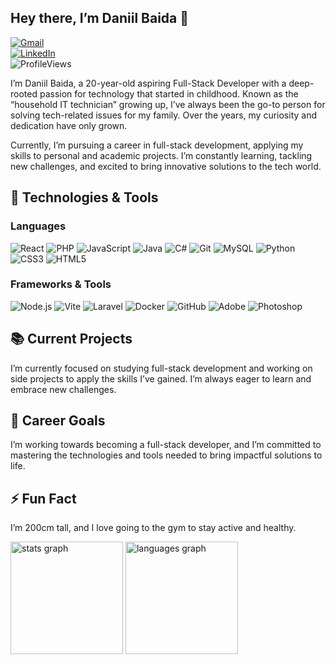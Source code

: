 
## Hey there, I’m Daniil Baida 👋  
[![Gmail](https://img.shields.io/badge/Gmail-%23333?style=flat&logo=gmail&logoColor=white)](mailto:devbaida78@gmail.com)  
[![LinkedIn](https://img.shields.io/badge/LinkedIn-0077B5?style=flat&logo=linkedin&logoColor=white)](https://pt.linkedin.com/in/daniil-baida-689b7b221)  
![ProfileViews](https://komarev.com/ghpvc/?username=DaniilBaida&label=Profile%20views&color=70A5FD&style=flat)

I’m Daniil Baida, a 20-year-old aspiring Full-Stack Developer with a deep-rooted passion for technology that started in childhood. Known as the “household IT technician” growing up, I’ve always been the go-to person for solving tech-related issues for my family. Over the years, my curiosity and dedication have only grown.

Currently, I’m pursuing a career in full-stack development, applying my skills to personal and academic projects. I’m constantly learning, tackling new challenges, and excited to bring innovative solutions to the tech world.

## 🔧 Technologies & Tools  
### Languages  
![React](https://img.shields.io/badge/React-61DAFB?style=flat&logo=react&logoColor=black)
![PHP](https://img.shields.io/badge/PHP-777BB4?style=flat&logo=php&logoColor=white)
![JavaScript](https://img.shields.io/badge/JavaScript-F7DF1E?style=flat&logo=javascript&logoColor=black)
![Java](https://img.shields.io/badge/Java-007396?style=flat&logo=java&logoColor=white)
![C#](https://img.shields.io/badge/C%23-239120?style=flat&logo=c-sharp&logoColor=white)
![Git](https://img.shields.io/badge/Git-F05032?style=flat&logo=git&logoColor=white)
![MySQL](https://img.shields.io/badge/MySQL-4479A1?style=flat&logo=mysql&logoColor=white)
![Python](https://img.shields.io/badge/Python-3776AB?style=flat&logo=python&logoColor=white)
![CSS3](https://img.shields.io/badge/CSS3-1572B6?style=flat&logo=css3&logoColor=white)
![HTML5](https://img.shields.io/badge/HTML5-E34F26?style=flat&logo=html5&logoColor=white)

### Frameworks & Tools  
![Node.js](https://img.shields.io/badge/Node.js-339933?style=flat&logo=node.js&logoColor=white)
![Vite](https://img.shields.io/badge/Vite-646CFF?style=flat&logo=vite&logoColor=white)
![Laravel](https://img.shields.io/badge/Laravel-FF2D20?style=flat&logo=laravel&logoColor=white)
![Docker](https://img.shields.io/badge/Docker-2496ED?style=flat&logo=docker&logoColor=white)
![GitHub](https://img.shields.io/badge/GitHub-181717?style=flat&logo=github&logoColor=white)
![Adobe](https://img.shields.io/badge/Adobe-FF0000?style=flat&logo=adobe&logoColor=white)
![Photoshop](https://img.shields.io/badge/Photoshop-31A8FF?style=flat&logo=adobe-photoshop&logoColor=white)

## 📚 Current Projects  
I’m currently focused on studying full-stack development and working on side projects to apply the skills I’ve gained. I’m always eager to learn and embrace new challenges.

## 🎯 Career Goals  
I’m working towards becoming a full-stack developer, and I’m committed to mastering the technologies and tools needed to bring impactful solutions to life.

## ⚡ Fun Fact  
I’m 200cm tall, and I love going to the gym to stay active and healthy.

<div>
  <img src="https://github-readme-stats.vercel.app/api?username=DaniilBaida&theme=tokyonight&hide_border=true&count_private=true" height="180" alt="stats graph"  />
  <img src="https://github-readme-stats.vercel.app/api/top-langs/?username=DaniilBaida&theme=tokyonight&hide_border=true&include_all_commits=true&count_private=true&layout=compact" height="180" alt="languages graph"  />
</div>
